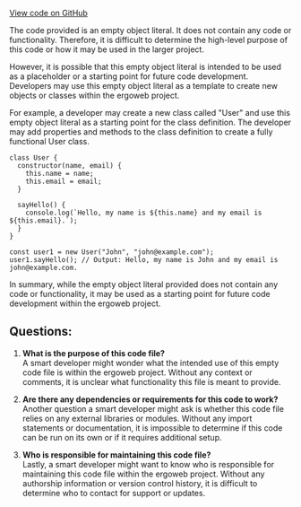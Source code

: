 [View code on GitHub](https://github.com/ergoplatform/ergoweb/content/compiled-locales/es.json)

The code provided is an empty object literal. It does not contain any code or functionality. Therefore, it is difficult to determine the high-level purpose of this code or how it may be used in the larger project. 

However, it is possible that this empty object literal is intended to be used as a placeholder or a starting point for future code development. Developers may use this empty object literal as a template to create new objects or classes within the ergoweb project. 

For example, a developer may create a new class called "User" and use this empty object literal as a starting point for the class definition. The developer may add properties and methods to the class definition to create a fully functional User class. 

```
class User {
  constructor(name, email) {
    this.name = name;
    this.email = email;
  }

  sayHello() {
    console.log(`Hello, my name is ${this.name} and my email is ${this.email}.`);
  }
}

const user1 = new User("John", "john@example.com");
user1.sayHello(); // Output: Hello, my name is John and my email is john@example.com.
```

In summary, while the empty object literal provided does not contain any code or functionality, it may be used as a starting point for future code development within the ergoweb project.
## Questions: 
 1. **What is the purpose of this code file?**\
A smart developer might wonder what the intended use of this empty code file is within the ergoweb project. Without any context or comments, it is unclear what functionality this file is meant to provide.

2. **Are there any dependencies or requirements for this code to work?**\
Another question a smart developer might ask is whether this code file relies on any external libraries or modules. Without any import statements or documentation, it is impossible to determine if this code can be run on its own or if it requires additional setup.

3. **Who is responsible for maintaining this code file?**\
Lastly, a smart developer might want to know who is responsible for maintaining this code file within the ergoweb project. Without any authorship information or version control history, it is difficult to determine who to contact for support or updates.
